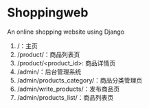 # Shoppingweb
An online shopping website using Django



1. /：主页
2. /product/：商品列表页
3. /product/<product_id>: 商品详情页
4. /admin/：后台管理系统
5. /admin/products_category/：商品分类管理页
6. /admin/write_products/：发布商品页
7. /admin/products_list/：商品列表页

